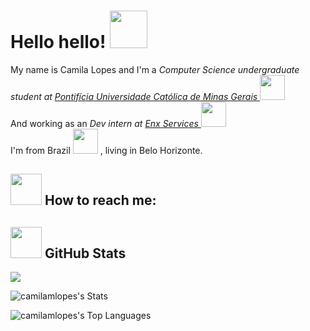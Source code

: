 <h1> Hello hello! <img src="https://media.giphy.com/media/v1.Y2lkPTc5MGI3NjExanQ3a2tvcWJoeDVjdnBqNDg5ejJrNnBoZjVkdXA5YTFwbW44Z294ZyZlcD12MV9zdGlja2Vyc19zZWFyY2gmY3Q9cw/kH21cnlNQ9NeLTpEih/giphy.gif" width="60"> </h1>

<p>
  My name is Camila Lopes and I'm a 
  <em>Computer Science undergraduate student at <a href="https://www.pucminas.br">Pontifícia Universidade Católica de Minas Gerais </a><img src="https://media.giphy.com/media/qCO12lyzGeOBWaEfRq/giphy.gif?cid=790b7611a1lh98agn8vmlmyjgaxrrs4o8cgsirnyr7cogirw&ep=v1_stickers_search&rid=giphy.gif&ct=s" width="40"> </em>
  </br>
  And working as an
  <em>Dev intern at <a href="https://enx.net.br/">Enx Services </a><img src="https://media.giphy.com/media/3R8YiR6xPg6MMVDt0h/giphy.gif?cid=790b7611glu9rgf0xv45j3t4me3qk6qn6mjep4w5498d6pt3&ep=v1_stickers_search&rid=giphy.gif&ct=s" width="40"> </em>
  </br>
  I'm from 
 <a>Brazil</a> <img src="https://media.giphy.com/media/FG5IHTKDa2ocGURPTu/giphy.gif?cid=ecf05e47a7abt1c1wd7s3c2m4peznt9hzx8wyokb504efnfu&ep=v1_stickers_search&rid=giphy.gif&ct=s" width="40">
  , living in Belo Horizonte. 
</p>

<h2> <img src="https://media.giphy.com/media/v1.Y2lkPTc5MGI3NjExZ3V4M2t0ODRiMjlqMmxsdHQzOXdjcWQ1NG0xOHJqZGRraGlheWI2ZiZlcD12MV9zdGlja2Vyc19zZWFyY2gmY3Q9cw/HeSfycr1Z0tmuHDGho/giphy.gif" width="50"> How to reach me: </h2>



<h2> <img src="https://media.giphy.com/media/9f8mk4P3X2Nvch1z2o/giphy.gif?cid=790b7611ec8dd1p1mvznz2dot07kqrggczovxbbuuxacymh6&ep=v1_stickers_search&rid=giphy.gif&ct=s" width="50"> GitHub Stats </h2>

<p><img align="center" src="https://github-readme-streak-stats.herokuapp.com/?user=camilamlopes&theme=dracula&hide_border=true" /></p>

<p href="https://github.com/camilamlopes">
  <img align="center" src="https://github-readme-stats.vercel.app/api?username=camilamlopes&theme=dracula&show_icons=true&hide_border=true&count_private=true" alt="camilamlopes's Stats" />
</p>

<p href="https://github.com/camilamlopes">
  <img align="center" src="https://github-readme-stats.vercel.app/api/top-langs/?username=camilamlopes&theme=dracula&show_icons=true&hide_border=true&layout=compact" alt="camilamlopes's Top Languages" />
</p>
